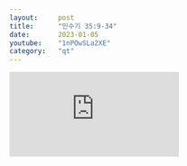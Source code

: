 ```yaml
---
layout:     post
title:      "민수기 35:9-34"
date:       2023-01-05
youtube:    "1nPOwSLa2XE"
category:   "qt"
---
```


<div class="youtube margin-large">
    <iframe src="https://www.youtube.com/embed/1nPOwSLa2XE" title="YouTube video player" frameborder="0" allow="accelerometer; autoplay; clipboard-write; encrypted-media; gyroscope; picture-in-picture; web-share" allowfullscreen></iframe>
</div>